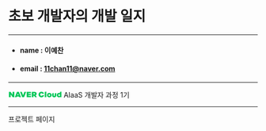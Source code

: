 # 초보 개발자의 개발 일지
------------

* #### name : 이예찬
* #### email : 11chan11@naver.com

-------

<a href = "https://www.navercloudcorp.com/" target = "_blank">
        <img src = "./202209290853594643582.png" alt = "ncloud"/></a> AIaaS 개발자 과정 1기<br>

---

프로젝트 페이지